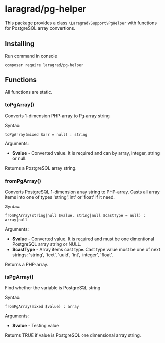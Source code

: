 # laragrad/pg-helper

This package provides a class `\Laragrad\Support\PgHelper` with functions for PostgreSQL array convertions.

## Installing

Run command in console

	composer require laragrad/pg-helper

## Functions

All functions are static.

### toPgArray()

Converts 1-dimension PHP-array to Pg-array string

Syntax:

`toPgArray(mixed $arr = null) : string`

Arguments:

* **$value** - Converted value. It is required and can by array, integer, string or null.

Returns a PostgreSQL array string.

### fromPgArray()

Converts PostgreSQL 1-dimension array string to PHP-array. 
Casts all array items into one of types 'string','int' or 'float' if it need.

Syntax:

`fromPgArray(string|null $value, string|null $castType = null) : array|null`

Arguments:

* **$value** - Converted value. It is required and must be one dimentional PostgreSQL array string or NULL.
* **$castType** - Array items cast type. Cast type value must be one of next strings: 'string', 'text', 'uuid', 'int', 'integer', 'float'.

Returns a PHP-array.

### isPgArray()

Find whether the variable is PostgreSQL string

Syntax:

`fromPgArray(mixed $value) : array`

Arguments:

* **$value** - Testing value

Returns TRUE if value is PostgreSQL one dimensional array string.
